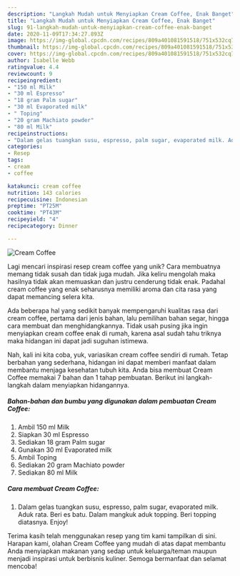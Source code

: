 ```yaml
---
description: "Langkah Mudah untuk Menyiapkan Cream Coffee, Enak Banget"
title: "Langkah Mudah untuk Menyiapkan Cream Coffee, Enak Banget"
slug: 91-langkah-mudah-untuk-menyiapkan-cream-coffee-enak-banget
date: 2020-11-09T17:34:27.893Z
image: https://img-global.cpcdn.com/recipes/809a401081591518/751x532cq70/cream-coffee-foto-resep-utama.jpg
thumbnail: https://img-global.cpcdn.com/recipes/809a401081591518/751x532cq70/cream-coffee-foto-resep-utama.jpg
cover: https://img-global.cpcdn.com/recipes/809a401081591518/751x532cq70/cream-coffee-foto-resep-utama.jpg
author: Isabelle Webb
ratingvalue: 4.4
reviewcount: 9
recipeingredient:
- "150 ml Milk"
- "30 ml Espresso"
- "18 gram Palm sugar"
- "30 ml Evaporated milk"
- " Toping"
- "20 gram Machiato powder"
- "80 ml Milk"
recipeinstructions:
- "Dalam gelas tuangkan susu, espresso, palm sugar, evaporated milk. Aduk rata. Beri es batu. Dalam mangkuk aduk topping. Beri topping diatasnya. Enjoy!"
categories:
- Resep
tags:
- cream
- coffee

katakunci: cream coffee 
nutrition: 143 calories
recipecuisine: Indonesian
preptime: "PT25M"
cooktime: "PT43M"
recipeyield: "4"
recipecategory: Dinner

---
```



![Cream Coffee](https://img-global.cpcdn.com/recipes/809a401081591518/751x532cq70/cream-coffee-foto-resep-utama.jpg)

Lagi mencari inspirasi resep cream coffee yang unik? Cara membuatnya memang tidak susah dan tidak juga mudah. Jika keliru mengolah maka hasilnya tidak akan memuaskan dan justru cenderung tidak enak. Padahal cream coffee yang enak seharusnya memiliki aroma dan cita rasa yang dapat memancing selera kita.

Ada beberapa hal yang sedikit banyak mempengaruhi kualitas rasa dari cream coffee, pertama dari jenis bahan, lalu pemilihan bahan segar, hingga cara membuat dan menghidangkannya. Tidak usah pusing jika ingin menyiapkan cream coffee enak di rumah, karena asal sudah tahu triknya maka hidangan ini dapat jadi suguhan istimewa.




Nah, kali ini kita coba, yuk, variasikan cream coffee sendiri di rumah. Tetap berbahan yang sederhana, hidangan ini dapat memberi manfaat dalam membantu menjaga kesehatan tubuh kita. Anda bisa membuat Cream Coffee memakai 7 bahan dan 1 tahap pembuatan. Berikut ini langkah-langkah dalam menyiapkan hidangannya.

<!--inarticleads1-->

##### Bahan-bahan dan bumbu yang digunakan dalam pembuatan Cream Coffee:

1. Ambil 150 ml Milk
1. Siapkan 30 ml Espresso
1. Sediakan 18 gram Palm sugar
1. Gunakan 30 ml Evaporated milk
1. Ambil  Toping
1. Sediakan 20 gram Machiato powder
1. Sediakan 80 ml Milk




<!--inarticleads2-->

##### Cara membuat Cream Coffee:

1. Dalam gelas tuangkan susu, espresso, palm sugar, evaporated milk. Aduk rata. Beri es batu. Dalam mangkuk aduk topping. Beri topping diatasnya. Enjoy!




Terima kasih telah menggunakan resep yang tim kami tampilkan di sini. Harapan kami, olahan Cream Coffee yang mudah di atas dapat membantu Anda menyiapkan makanan yang sedap untuk keluarga/teman maupun menjadi inspirasi untuk berbisnis kuliner. Semoga bermanfaat dan selamat mencoba!
